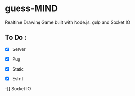 # guess-MIND

Realtime Drawing Game built with Node.js, gulp and Socket IO

## To Do :

-[x] Server

-[x] Pug

-[x] Static

-[x] Eslint

-[] Socket IO
